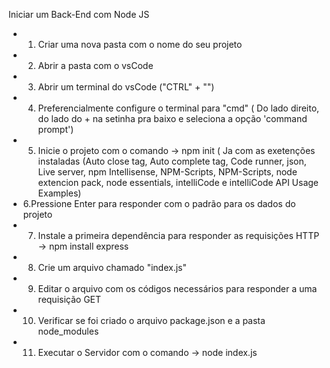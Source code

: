 Iniciar um Back-End com Node JS

- 1. Criar uma nova pasta com o nome do seu projeto
- 2. Abrir a pasta com o vsCode
- 3. Abrir um terminal do vsCode ("CTRL" + "")
- 4. Preferencialmente configure o terminal para "cmd" ( Do lado direito, do lado do + na setinha pra baixo e seleciona a opção 'command prompt')
- 5. Inicie o projeto com o comando -> npm init ( Ja com as exetenções instaladas (Auto close tag, Auto complete tag, Code runner, json, Live server, npm Intellisense, NPM-Scripts, NPM-Scripts, node extencion pack, node essentials, intelliCode e intelliCode API Usage Examples)
- 6.Pressione Enter para responder com o padrão para os dados do projeto
- 7. Instale a primeira dependência para responder as requisições HTTP -> npm install express
- 8. Crie um arquivo chamado "index.js"
- 9. Editar o arquivo com os códigos necessários para responder a uma requisição GET
- 10. Verificar se foi criado o arquivo package.json e a pasta node_modules
- 11. Executar o Servidor com o comando -> node index.js
